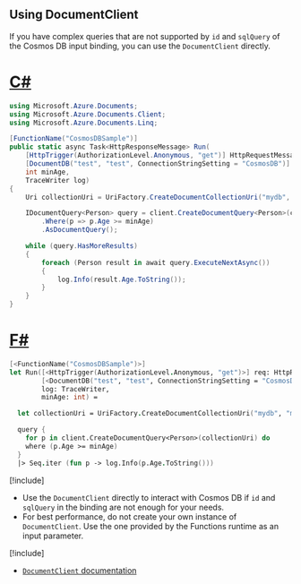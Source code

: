 ## Using DocumentClient

If you have complex queries that are not supported by `id` and `sqlQuery` of the Cosmos DB input binding, you can use the `DocumentClient` directly.

# [C#](#tab/csharp) 

```csharp
using Microsoft.Azure.Documents;
using Microsoft.Azure.Documents.Client;
using Microsoft.Azure.Documents.Linq;

[FunctionName("CosmosDBSample")]
public static async Task<HttpResponseMessage> Run(
    [HttpTrigger(AuthorizationLevel.Anonymous, "get")] HttpRequestMessage req, 
    [DocumentDB("test", "test", ConnectionStringSetting = "CosmosDB")] DocumentClient client, 
    int minAge, 
    TraceWriter log)
{
    Uri collectionUri = UriFactory.CreateDocumentCollectionUri("mydb", "mycollection");

    IDocumentQuery<Person> query = client.CreateDocumentQuery<Person>(collectionUri)
        .Where(p => p.Age >= minAge)
        .AsDocumentQuery();

    while (query.HasMoreResults)  
    {
        foreach (Person result in await query.ExecuteNextAsync())
        {
            log.Info(result.Age.ToString());
        }
    }
}
```

# [F#](#tab/fsharp) 

```fsharp
[<FunctionName("CosmosDBSample")>]
let Run([<HttpTrigger(AuthorizationLevel.Anonymous, "get")>] req: HttpRequestMessage, 
        [<DocumentDB("test", "test", ConnectionStringSetting = "CosmosDB")>] client: DocumentClient, 
        log: TraceWriter,
        minAge: int) =

  let collectionUri = UriFactory.CreateDocumentCollectionUri("mydb", "mycollection")

  query {
    for p in client.CreateDocumentQuery<Person>(collectionUri) do
    where (p.Age >= minAge)
  }
  |> Seq.iter (fun p -> log.Info(p.Age.ToString()))
```

[!include[](../includes/takeaways-heading.md)]

- Use the `DocumentClient` directly to interact with Cosmos DB if `id` and `sqlQuery` in the binding are not enough for your needs.
- For best performance, do not create your own instance of `DocumentClient`. Use the one provided by the Functions runtime as an input parameter. 

[!include[](../includes/read-more-heading.md)]

- [`DocumentClient` documentation](https://msdn.microsoft.com/library/azure/microsoft.azure.documents.client.documentclient.aspx)
